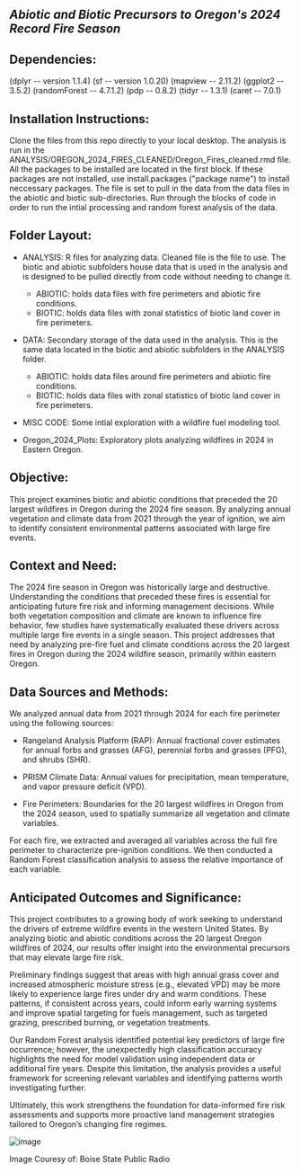 ## ***Abiotic and Biotic Precursors to Oregon's 2024 Record Fire Season*** 

## **Dependencies:**
(dplyr -- version 1.1.4)
(sf -- version 1.0.20)
(mapview -- 2.11.2)
(ggplot2 -- 3.5.2)
(randomForest -- 4.7.1.2)
(pdp -- 0.8.2)
(tidyr -- 1.3.1)
(caret -- 7.0.1)

## **Installation Instructions:**
Clone the files from this repo directly to your local desktop. The analysis is run in the ANALYSIS/OREGON_2024_FIRES_CLEANED/Oregon_Fires_cleaned.rmd file. All the packages to be installed are located in the first block. If these packages are not installed, use install.packages ("package name") to install neccessary packages. The file is set to pull in the data from the data files in the abiotic and biotic sub-directories. Run through the blocks of code in order to run the intial processing and random forest analysis of the data. 

## **Folder Layout:** 

- ANALYSIS: R files for analyzing data. Cleaned file is the file to use. The biotic and abiotic subfolders house data that is used in the analysis and is designed to be pulled directly from code without needing to change it.
  -  ABIOTIC: holds data files with fire perimeters and abiotic fire conditions.
  -  BIOTIC: holds data files with zonal statistics of biotic land cover in fire perimeters.

- DATA: Secondary storage of the data used in the analysis. This is the same data located in the biotic and abiotic subfolders in the ANALYSIS folder.
  -  ABIOTIC: holds data files around fire perimeters and abiotic fire conditions.
  -  BIOTIC: holds data files with zonal statistics of biotic land cover in fire perimeters.
  
- MISC CODE: Some intial exploration with a wildfire fuel modeling tool.

- Oregon_2024_Plots: Exploratory plots analyzing wildfires in 2024 in Eastern Oregon.

## **Objective:**
This project examines biotic and abiotic conditions that preceded the 20 largest wildfires in Oregon during the 2024 fire season. By analyzing annual vegetation and climate data from 2021 through the year of ignition, we aim to identify consistent environmental patterns associated with large fire events.

## **Context and Need:**
The 2024 fire season in Oregon was historically large and destructive. Understanding the conditions that preceded these fires is essential for anticipating future fire risk and informing management decisions. While both vegetation composition and climate are known to influence fire behavior, few studies have systematically evaluated these drivers across multiple large fire events in a single season. This project addresses that need by analyzing pre-fire fuel and climate conditions across the 20 largest fires in Oregon during the 2024 wildfire season, primarily within eastern Oregon. 

## **Data Sources and Methods:**
We analyzed annual data from 2021 through 2024 for each fire perimeter using the following sources:

- Rangeland Analysis Platform (RAP): Annual fractional cover estimates for annual forbs and grasses (AFG), perennial forbs and grasses (PFG), and shrubs (SHR).

- PRISM Climate Data: Annual values for precipitation, mean temperature, and vapor pressure deficit (VPD).

- Fire Perimeters: Boundaries for the 20 largest wildfires in Oregon from the 2024 season, used to spatially summarize all vegetation and climate variables.

For each fire, we extracted and averaged all variables across the full fire perimeter to characterize pre-ignition conditions. We then conducted a Random Forest classification analysis to assess the relative importance of each variable.

## **Anticipated Outcomes and Significance:**
This project contributes to a growing body of work seeking to understand the drivers of extreme wildfire events in the western United States. By analyzing biotic and abiotic conditions across the 20 largest Oregon wildfires of 2024, our results offer insight into the environmental precursors that may elevate large fire risk.

Preliminary findings suggest that areas with high annual grass cover and increased atmospheric moisture stress (e.g., elevated VPD) may be more likely to experience large fires under dry and warm conditions. These patterns, if consistent across years, could inform early warning systems and improve spatial targeting for fuels management, such as targeted grazing, prescribed burning, or vegetation treatments.

Our Random Forest analysis identified potential key predictors of large fire occurrence; however, the unexpectedly high classification accuracy highlights the need for model validation using independent data or additional fire years. Despite this limitation, the analysis provides a useful framework for screening relevant variables and identifying patterns worth investigating further.

Ultimately, this work strengthens the foundation for data-informed fire risk assessments and supports more proactive land management strategies tailored to Oregon’s changing fire regimes.

![image](https://github.com/user-attachments/assets/bc507067-18bc-4d29-a693-eb040b91480c)

Image Couresy of: Boise State Public Radio 

